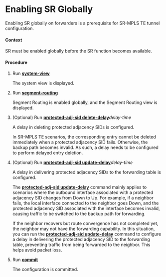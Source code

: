Enabling SR Globally
====================

Enabling SR globally on forwarders is a prerequisite for SR-MPLS TE tunnel configuration.

#### Context

SR must be enabled globally before the SR function becomes available.


#### Procedure

1. Run [**system-view**](cmdqueryname=system-view)
   
   
   
   The system view is displayed.
2. Run [**segment-routing**](cmdqueryname=segment-routing)
   
   
   
   Segment Routing is enabled globally, and the Segment Routing view is displayed.
3. (Optional) Run [**protected-adj-sid delete-delay**](cmdqueryname=protected-adj-sid+delete-delay)*delay-time*
   
   
   
   A delay in deleting protected adjacency SIDs is configured.
   
   
   
   In SR-MPLS TE scenarios, the corresponding entry cannot be deleted immediately when a protected adjacency SID fails. Otherwise, the backup path becomes invalid. As such, a delay needs to be configured to perform delayed entry deletion.
4. (Optional) Run [**protected-adj-sid update-delay**](cmdqueryname=protected-adj-sid+update-delay)*delay-time*
   
   
   
   A delay in delivering protected adjacency SIDs to the forwarding table is configured.
   
   
   
   The [**protected-adj-sid update-delay**](cmdqueryname=protected-adj-sid+update-delay) command mainly applies to scenarios where the outbound interface associated with a protected adjacency SID changes from Down to Up. For example, if a neighbor fails, the local interface connected to the neighbor goes Down, and the protected adjacency SID associated with the interface becomes invalid, causing traffic to be switched to the backup path for forwarding.
   
   If the neighbor recovers but route convergence has not completed yet, the neighbor may not have the forwarding capability. In this situation, you can run the [**protected-adj-sid update-delay**](cmdqueryname=protected-adj-sid+update-delay) command to configure a delay in delivering the protected adjacency SID to the forwarding table, preventing traffic from being forwarded to the neighbor. This helps avoid packet loss.
5. Run [**commit**](cmdqueryname=commit)
   
   
   
   The configuration is committed.